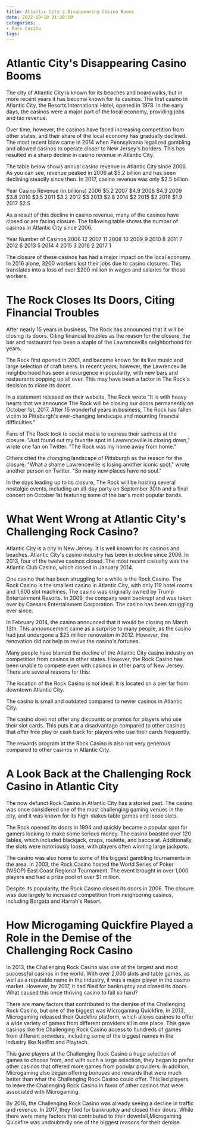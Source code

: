 ```yaml
---
title: Atlantic City's Disappearing Casino Booms
date: 2022-10-10 21:28:19
categories:
- Parx Casino
tags:
---
```



#  Atlantic City's Disappearing Casino Booms

The city of Atlantic City is known for its beaches and boardwalks, but in more recent years it has become known for its casinos. The first casino in Atlantic City, the Resorts International Hotel, opened in 1978. In the early days, the casinos were a major part of the local economy, providing jobs and tax revenue.

Over time, however, the casinos have faced increasing competition from other states, and their share of the local economy has gradually declined. The most recent blow came in 2014 when Pennsylvania legalized gambling and allowed casinos to operate closer to New Jersey's borders. This has resulted in a sharp decline in casino revenue in Atlantic City.

The table below shows annual casino revenue in Atlantic City since 2006. As you can see, revenue peaked in 2006 at $5.2 billion and has been declining steadily since then. In 2017, casino revenue was only $2.5 billion.

Year Casino Revenue (in billions) 2006 $5.2 2007 $4.9 2008 $4.3 2009 $3.8 2010 $3.5 2011 $3.2 2012 $3 2013 $2.8 2014 $2 2015 $2 2016 $1.9 2017 $2.5

As a result of this decline in casino revenue, many of the casinos have closed or are facing closure. The following table shows the number of casinos in Atlantic City since 2006.

Year Number of Casinos 2006 12 2007 11 2008 10 2009 9 2010 8 2011 7 2012 6 2013 5 2014 4 2015 3 2016 2 2017 1

The closure of these casinos has had a major impact on the local economy. In 2016 alone, 3200 workers lost their jobs due to casino closures. This translates into a loss of over $200 million in wages and salaries for those workers.

#  The Rock Closes Its Doors, Citing Financial Troubles

After nearly 15 years in business, The Rock has announced that it will be closing its doors. Citing financial troubles as the reason for the closure, the bar and restaurant has been a staple of the Lawrenceville neighborhood for years.

The Rock first opened in 2001, and became known for its live music and large selection of craft beers. In recent years, however, the Lawrenceville neighborhood has seen a resurgence in popularity, with new bars and restaurants popping up all over. This may have been a factor in The Rock's decision to close its doors.

In a statement released on their website, The Rock wrote "It is with heavy hearts that we announce The Rock will be closing our doors permanently on October 1st, 2017. After 15 wonderful years in business, The Rock has fallen victim to Pittsburgh's ever-changing landscape and mounting financial difficulties."

Fans of The Rock took to social media to express their sadness at the closure. "Just found out my favorite spot in Lawrenceville is closing down," wrote one fan on Twitter. "The Rock was my home away from home."

Others cited the changing landscape of Pittsburgh as the reason for the closure. "What a shame Lawrenceville is losing another iconic spot," wrote another person on Twitter. "So many new places have no soul."

In the days leading up to its closure, The Rock will be hosting several nostalgic events, including an all-day party on September 30th and a final concert on October 1st featuring some of the bar's most popular bands.

#  What Went Wrong at Atlantic City's Challenging Rock Casino?

Atlantic City is a city in New Jersey. It is well known for its casinos and beaches. Atlantic City's casino industry has been in decline since 2006. In 2013, four of the twelve casinos closed. The most recent casualty was the Atlantic Club Casino, which closed in January 2014.

One casino that has been struggling for a while is the Rock Casino. The Rock Casino is the smallest casino in Atlantic City, with only 119 hotel rooms and 1,600 slot machines. The casino was originally owned by Trump Entertainment Resorts. In 2009, the company went bankrupt and was taken over by Caesars Entertainment Corporation. The casino has been struggling ever since.

In February 2014, the casino announced that it would be closing on March 13th. This announcement came as a surprise to many people, as the casino had just undergone a $25 million renovation in 2012. However, the renovation did not help to revive the casino's fortunes.

Many people have blamed the decline of the Atlantic City casino industry on competition from casinos in other states. However, the Rock Casino has been unable to compete even with casinos in other parts of New Jersey. There are several reasons for this:

The location of the Rock Casino is not ideal. It is located on a pier far from downtown Atlantic City.

The casino is small and outdated compared to newer casinos in Atlantic City.

The casino does not offer any discounts or promos for players who use their slot cards. This puts it at a disadvantage compared to other casinos that offer free play or cash back for players who use their cards frequently.

The rewards program at the Rock Casino is also not very generous compared to other casinos in Atlantic City.

#  A Look Back at the Challenging Rock Casino in Atlantic City

The now defunct Rock Casino in Atlantic City has a storied past. The casino was once considered one of the most challenging gaming venues in the city, and it was known for its high-stakes table games and loose slots.

The Rock opened its doors in 1994 and quickly became a popular spot for gamers looking to make some serious money. The casino boasted over 120 tables, which included blackjack, craps, roulette, and baccarat. Additionally, the slots were notoriously loose, with players often winning large jackpots.

The casino was also home to some of the biggest gambling tournaments in the area. In 2003, the Rock Casino hosted the World Series of Poker (WSOP) East Coast Regional Tournament. The event brought in over 1,000 players and had a prize pool of over $1 million.

Despite its popularity, the Rock Casino closed its doors in 2006. The closure was due largely to increased competition from neighboring casinos, including Borgata and Harrah's Resort.

#  How Microgaming Quickfire Played a Role in the Demise of the Challenging Rock Casino

In 2013, the Challenging Rock Casino was one of the largest and most successful casinos in the world. With over 2,000 slots and table games, as well as a reputable name in the industry, it was a major player in the casino market. However, by 2017, it had filed for bankruptcy and closed its doors. What caused this once thriving casino to fall so hard?

There are many factors that contributed to the demise of the Challenging Rock Casino, but one of the biggest was Microgaming Quickfire. In 2013, Microgaming released their Quickfire platform, which allows casinos to offer a wide variety of games from different providers all in one place. This gave casinos like the Challenging Rock Casino access to hundreds of games from different providers, including some of the biggest names in the industry like NetEnt and Playtech.

This gave players at the Challenging Rock Casino a huge selection of games to choose from, and with such a large selection, they began to prefer other casinos that offered more games from popular providers. In addition, Microgaming also began offering bonuses and rewards that were much better than what the Challenging Rock Casino could offer. This led players to leave the Challenging Rock Casino in favor of other casinos that were associated with Microgaming.

By 2016, the Challenging Rock Casino was already seeing a decline in traffic and revenue. In 2017, they filed for bankruptcy and closed their doors. While there were many factors that contributed to their downfall,Microgaming Quickfire was undoubtedly one of the biggest reasons for their demise.